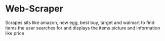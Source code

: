 # Web-Scraper
Scrapes sits like amazon, new egg, best buy, target and walmart to find items the user searches for and displays the items picture and information like price
